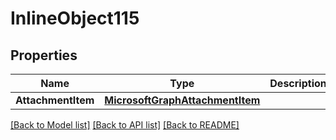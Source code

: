 # InlineObject115

## Properties

Name | Type | Description | Notes
------------ | ------------- | ------------- | -------------
**AttachmentItem** | [**MicrosoftGraphAttachmentItem**](microsoft.graph.attachmentItem.md) |  | [optional] 

[[Back to Model list]](../README.md#documentation-for-models) [[Back to API list]](../README.md#documentation-for-api-endpoints) [[Back to README]](../README.md)


